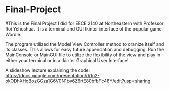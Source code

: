 # Final-Project

#This is the Final Project I did for EECE 2140 at Northeastern with Professor Roi Yehoshua. It is a terminal and GUI tkinter interface of the popular game Wordle. 

The program utilized the Model View Controller method to oranize itself and its classes. This allows for easy future appendation and debugging. Run the MainConsole or MainGUI file to  utilize the flexibility of the view and play in either your terminal or in a tkinter Graphical User Interface! 

A slideshow lecture explaining the code: 
https://docs.google.com/presentation/d/1n2-okODhXHoBozGGza1G6V0N1bv6Z6rtE80bfbFc48Y/edit?usp=sharing
